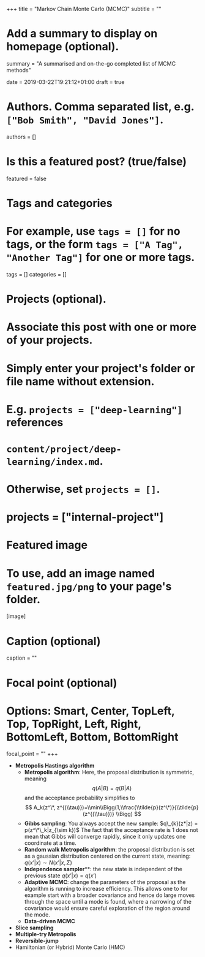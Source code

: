 +++
title = "Markov Chain Monte Carlo (MCMC)"
subtitle = ""

# Add a summary to display on homepage (optional).
summary = "A summarised and on-the-go completed list of MCMC methods"

date = 2019-03-22T19:21:12+01:00
draft = true

# Authors. Comma separated list, e.g. `["Bob Smith", "David Jones"]`.
authors = []

# Is this a featured post? (true/false)
featured = false

# Tags and categories
# For example, use `tags = []` for no tags, or the form `tags = ["A Tag", "Another Tag"]` for one or more tags.
tags = []
categories = []

# Projects (optional).
#   Associate this post with one or more of your projects.
#   Simply enter your project's folder or file name without extension.
#   E.g. `projects = ["deep-learning"]` references
#   `content/project/deep-learning/index.md`.
#   Otherwise, set `projects = []`.
# projects = ["internal-project"]

# Featured image
# To use, add an image named `featured.jpg/png` to your page's folder.
[image]
  # Caption (optional)
  caption = ""

  # Focal point (optional)
  # Options: Smart, Center, TopLeft, Top, TopRight, Left, Right, BottomLeft, Bottom, BottomRight
  focal_point = ""
+++

* **Metropolis Hastings algorithm**
  * **Metropolis algorithm**: Here, the proposal distribution is symmetric, meaning
  $$q(A|B)=q(B|A)$$ and the acceptance probability simplifies to
  $$
  A_k(z^\*, z^{(\\tau)})=\\min\\Bigg(1,\\frac{\\tilde{p}(z^\*)}{\\tilde{p}(z^{(\\tau)})} \\Bigg)
  $$
  * **Gibbs sampling**: You always accept the new sample: $q\_{k}(z*|z) = p(z^\*\_k|z_{\sim k})$
  The fact that the acceptance rate is 1 does not mean that Gibbs will converge
  rapidly, since it only updates one coordinate at a time.
  * **Random walk Metropolis algorithm**: the proposal distribution is set as a gaussian
  distribution centered on the current state, meaning:
  $q(x’|x) \sim N(x’|x, \Sigma)$
  * **Independence sampler****: the new state is independent of the previous state $q(x’|x) = q(x’)$
  * **Adaptive MCMC**: change the parameters of the proposal as the algorithm is
  running to increase efficiency. This allows one to for example start with a
  broader covariance and hence do large moves through the space until a mode
  is found, where a narrowing of the covariance would ensure careful exploration
  of the region around the mode.
  * **Data-driven MCMC**
* **Slice sampling**
* **Multiple-try Metropolis**
* **Reversible-jump**
* Hamiltonian (or Hybrid) Monte Carlo (HMC)
